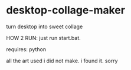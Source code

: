 # desktop-collage-maker
turn desktop into sweet collage
 
 
HOW 2 RUN: just run start.bat.

requires: python
 
 
all the art used i did not make. i found it. sorry
